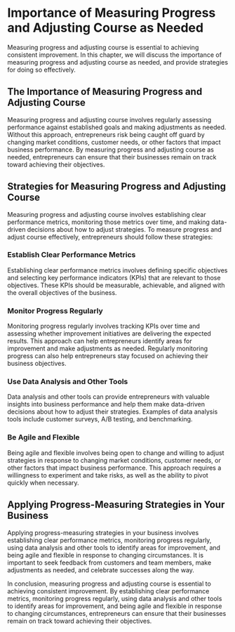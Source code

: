 Importance of Measuring Progress and Adjusting Course as Needed
===================================================================================================================

Measuring progress and adjusting course is essential to achieving consistent improvement. In this chapter, we will discuss the importance of measuring progress and adjusting course as needed, and provide strategies for doing so effectively.

The Importance of Measuring Progress and Adjusting Course
---------------------------------------------------------

Measuring progress and adjusting course involves regularly assessing performance against established goals and making adjustments as needed. Without this approach, entrepreneurs risk being caught off guard by changing market conditions, customer needs, or other factors that impact business performance. By measuring progress and adjusting course as needed, entrepreneurs can ensure that their businesses remain on track toward achieving their objectives.

Strategies for Measuring Progress and Adjusting Course
------------------------------------------------------

Measuring progress and adjusting course involves establishing clear performance metrics, monitoring those metrics over time, and making data-driven decisions about how to adjust strategies. To measure progress and adjust course effectively, entrepreneurs should follow these strategies:

### Establish Clear Performance Metrics

Establishing clear performance metrics involves defining specific objectives and selecting key performance indicators (KPIs) that are relevant to those objectives. These KPIs should be measurable, achievable, and aligned with the overall objectives of the business.

### Monitor Progress Regularly

Monitoring progress regularly involves tracking KPIs over time and assessing whether improvement initiatives are delivering the expected results. This approach can help entrepreneurs identify areas for improvement and make adjustments as needed. Regularly monitoring progress can also help entrepreneurs stay focused on achieving their business objectives.

### Use Data Analysis and Other Tools

Data analysis and other tools can provide entrepreneurs with valuable insights into business performance and help them make data-driven decisions about how to adjust their strategies. Examples of data analysis tools include customer surveys, A/B testing, and benchmarking.

### Be Agile and Flexible

Being agile and flexible involves being open to change and willing to adjust strategies in response to changing market conditions, customer needs, or other factors that impact business performance. This approach requires a willingness to experiment and take risks, as well as the ability to pivot quickly when necessary.

Applying Progress-Measuring Strategies in Your Business
-------------------------------------------------------

Applying progress-measuring strategies in your business involves establishing clear performance metrics, monitoring progress regularly, using data analysis and other tools to identify areas for improvement, and being agile and flexible in response to changing circumstances. It is important to seek feedback from customers and team members, make adjustments as needed, and celebrate successes along the way.

In conclusion, measuring progress and adjusting course is essential to achieving consistent improvement. By establishing clear performance metrics, monitoring progress regularly, using data analysis and other tools to identify areas for improvement, and being agile and flexible in response to changing circumstances, entrepreneurs can ensure that their businesses remain on track toward achieving their objectives.
